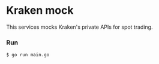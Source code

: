 # Kraken mock

This services mocks Kraken's private APIs for spot trading.

### Run

```bash
$ go run main.go
```
